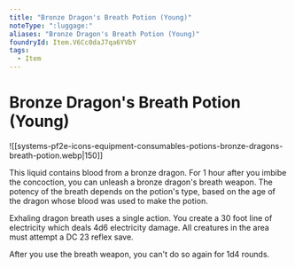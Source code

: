 ```yaml
---
title: "Bronze Dragon's Breath Potion (Young)"
noteType: ":luggage:"
aliases: "Bronze Dragon's Breath Potion (Young)"
foundryId: Item.V6Cc0daJ7qa6YVbY
tags:
  - Item
---
```


# Bronze Dragon's Breath Potion (Young)
![[systems-pf2e-icons-equipment-consumables-potions-bronze-dragons-breath-potion.webp|150]]

This liquid contains blood from a bronze dragon. For 1 hour after you imbibe the concoction, you can unleash a bronze dragon's breath weapon. The potency of the breath depends on the potion's type, based on the age of the dragon whose blood was used to make the potion.

Exhaling dragon breath uses a single action. You create a 30 foot line of electricity which deals 4d6 electricity damage. All creatures in the area must attempt a DC 23 reflex save.

After you use the breath weapon, you can't do so again for 1d4 rounds.
